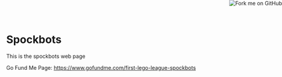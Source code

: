 # Spockbots 

<a href="https://github.com/spockbots/spockbots.github.io"><img style="position: absolute; top: 0; right: 0; border: 0;" src="https://s3.amazonaws.com/github/ribbons/forkme_right_gray_6d6d6d.png" alt="Fork me on GitHub"></a>

This is the spockbots web page

Go Fund Me Page: <https://www.gofundme.com/first-lego-league-spockbots>
